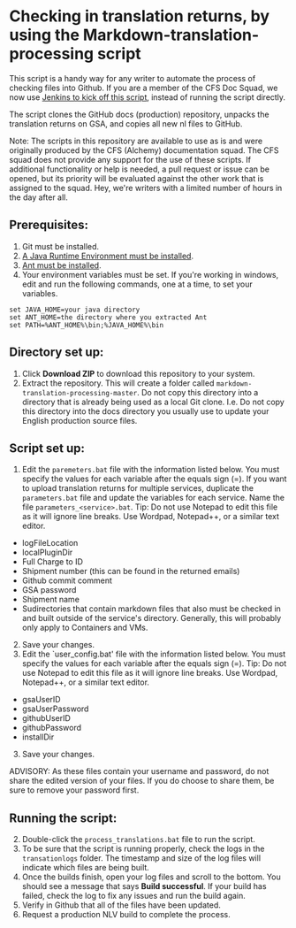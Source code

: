 # Checking in translation returns, by using the Markdown-translation-processing script

This script is a handy way for any writer to automate the process of checking files into Github. If you are a member of the CFS Doc Squad, we now use [Jenkins to kick off this script](https://releaseblueprints.ibm.com/display/IDC/Translation), instead of running the script directly.

The script clones the GitHub docs (production) repository, unpacks the translation returns on GSA, and copies all new nl files to GitHub.

Note: The scripts in this repository are available to use as is and were originally produced by the CFS (Alchemy) documentation squad. The CFS squad does not provide any support for the use of these scripts. If additional functionality or help is needed, a pull request or issue can be opened, but its priority will be evaluated against the other work that is assigned to the squad. Hey, we're writers with a limited number of hours in the day after all.

## Prerequisites:

1. Git must be installed.
2. [A Java Runtime Environment must be installed](https://www.ibm.com/developerworks/java/jdk/).
3. [Ant must be installed](https://w3-03.sso.ibm.com/services/practitionerportal/assethub/services/core/display/sgredirect?assetid={6F292C71-CC83-0926-54B0-48D6CBB89EB5}&source=iRAM_REDIRECT).
4. Your environment variables must be set. If you're working in windows, edit and run the following commands, one at a time, to set your variables.

  ```
  set JAVA_HOME=your java directory
  set ANT_HOME=the directory where you extracted Ant
  set PATH=%ANT_HOME%\bin;%JAVA_HOME%\bin

  ```

## Directory set up:

1. Click **Download ZIP** to download this repository to your system.
2. Extract the repository. This will create a folder called `markdown-translation-processing-master`. Do not copy this directory into a directory that is already being used as a local Git clone. I.e. Do not copy this directory into the docs directory you usually use to update your English production source files.

## Script set up:

1. Edit the `paremeters.bat` file with the information listed below. You must specify the values for each variable after the equals sign (=). If you want to upload translation returns for multiple services, duplicate the `parameters.bat` file and update the variables for each service. Name the file `parameters_<service>.bat`.
        Tip: Do not use Notepad to edit this file as it will ignore line breaks. Use Wordpad, Notepad++, or a similar text editor.
  - logFileLocation
  - localPluginDir
  - Full Charge to ID 
  - Shipment number (this can be found in the returned emails)
  - Github commit comment
  - GSA password
  - Shipment name
  - Sudirectories that contain markdown files that also must be checked in and built outside of the service's directory. Generally, this will probably only apply to Containers and VMs.
2. Save your changes.
3. Edit the `user_config.bat' file with the information listed below. You must specify the values for each variable after the equals sign (=).
        Tip: Do not use Notepad to edit this file as it will ignore line breaks. Use Wordpad, Notepad++, or a similar text editor.
  - gsaUserID
  - gsaUserPassword
  - githubUserID
  - githubPassword
  - installDir
3. Save your changes.

ADVISORY: As these files contain your username and password, do not share the edited version of your files. If you do choose to share them, be sure to remove your password first.

## Running the script:

2. Double-click the `process_translations.bat` file to run the script.
3. To be sure that the script is running properly, check the logs in the `transationlogs` folder. The timestamp and size of the log files will indicate which files are being built.
4. Once the builds finish, open your log files and scroll to the bottom. You should see a message that says **Build successful**. If your build has failed, check the log to fix any issues and run the build again.
5. Verify in Github that all of the files have been updated.
6. Request a production NLV build to complete the process.

